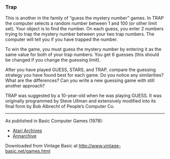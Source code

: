 ### Trap

This is another in the family of “guess the mystery number” games. In TRAP the computer selects a random number between 1 and 100 (or other limit set). Your object is to find the number. On each guess, you enter 2 numbers trying to trap the mystery number between your two trap numbers. The computer will tell you if you have trapped the number.

To win the game, you must guess the mystery number by entering it as the same value for both of your trap numbers. You get 6 guesses (this should be changed if you change the guessing limit).

After you have played GUESS, STARS, and TRAP, compare the guessing strategy you have found best for each game. Do you notice any similarities? What are the differences? Can you write a new guessing game with still another approach?

TRAP was suggested by a 10-year-old when he was playing GUESS. It was originally programmed by Steve Ullman and extensively modified into its final form by Bob Albrecht of People’s Computer Co.

---

As published in Basic Computer Games (1978):
- [Atari Archives](https://www.atariarchives.org/basicgames/showpage.php?page=176)
- [Annarchive](https://annarchive.com/files/Basic_Computer_Games_Microcomputer_Edition.pdf#page=191)


Downloaded from Vintage Basic at
http://www.vintage-basic.net/games.html
